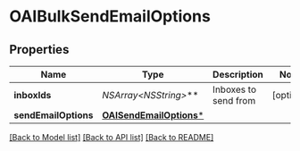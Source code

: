 # OAIBulkSendEmailOptions

## Properties
Name | Type | Description | Notes
------------ | ------------- | ------------- | -------------
**inboxIds** | **NSArray&lt;NSString*&gt;*** | Inboxes to send from | [optional] 
**sendEmailOptions** | [**OAISendEmailOptions***](OAISendEmailOptions.md) |  | 

[[Back to Model list]](../README.md#documentation-for-models) [[Back to API list]](../README.md#documentation-for-api-endpoints) [[Back to README]](../README.md)


